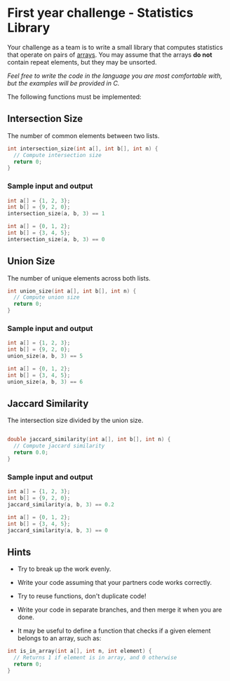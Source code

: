 # First year challenge - Statistics Library

Your challenge as a team is to write a small library that computes statistics
that operate on pairs of [arrays](http://www.tutorialspoint.com/cprogramming/c_arrays.htm).  You may assume that the arrays **do not** contain repeat elements,
but they may be unsorted.

*Feel free to write the code in the language you are most comfortable with, but
the examples will be provided in C.*

The following functions must be implemented:

## Intersection Size

The number of common elements between two lists.

```c
int intersection_size(int a[], int b[], int n) {
  // Compute intersection size
  return 0;
}
```

### Sample input and output

```c
int a[] = {1, 2, 3};
int b[] = {9, 2, 0};
intersection_size(a, b, 3) == 1

int a[] = {0, 1, 2};
int b[] = {3, 4, 5};
intersection_size(a, b, 3) == 0
```

## Union Size

The number of unique elements across both lists.

```c
int union_size(int a[], int b[], int n) {
  // Compute union size
  return 0;
}
```

### Sample input and output

```c
int a[] = {1, 2, 3};
int b[] = {9, 2, 0};
union_size(a, b, 3) == 5

int a[] = {0, 1, 2};
int b[] = {3, 4, 5};
union_size(a, b, 3) == 6
```

## Jaccard Similarity

The intersection size divided by the union size.

```c

double jaccard_similarity(int a[], int b[], int n) {
  // Compute jaccard similarity
  return 0.0;
}
```

### Sample input and output

```c
int a[] = {1, 2, 3};
int b[] = {9, 2, 0};
jaccard_similarity(a, b, 3) == 0.2

int a[] = {0, 1, 2};
int b[] = {3, 4, 5};
jaccard_similarity(a, b, 3) == 0
```

## Hints

* Try to break up the work evenly.

* Write your code assuming that your partners code works correctly.

* Try to reuse functions, don't duplicate code!

* Write your code in separate branches, and then merge it when you are done.

* It may be useful to define a function that checks if a given element
belongs to an array, such as:

```c
int is_in_array(int a[], int n, int element) {
  // Returns 1 if element is in array, and 0 otherwise
  return 0;
}
```
